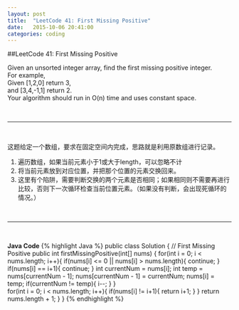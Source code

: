 ```yaml
---
layout: post
title:  "LeetCode 41: First Missing Positive"
date:   2015-10-06 20:41:00
categories: coding
---
```


##LeetCode 41: First Missing Positive

Given an unsorted integer array, find the first missing positive integer.  
For example,  
Given [1,2,0] return 3,   
and [3,4,-1,1] return 2.  
Your algorithm should run in O(n) time and uses constant space.


<br>

* * * 

<br>


这题给定一个数组，要求在固定空间内完成，思路就是利用原数组进行记录。

1. 遍历数组，如果当前元素小于1或大于length，可以忽略不计
2. 将当前元素放到对应位置，并把那个位置的元素交换回来。
3. 这里有个陷阱，需要判断交换的两个元素是否相同；如果相同则不需要再进行比较，否则下一次循环检查当前位置元素。（如果没有判断，会出现死循环的情况。）

<br>

* * *

<br>

**Java Code**
{% highlight Java %}
public class Solution {
    // First Missing Positive
    public int firstMissingPositive(int[] nums) {
        for(int i = 0; i < nums.length; i++){
            if(nums[i] <= 0 || nums[i] > nums.length){
                continue;
            }
            if(nums[i] == i+1){
                continue;
            }
            int currentNum = nums[i];
            int temp = nums[currentNum - 1];
            nums[currentNum - 1] = currentNum;
            nums[i] = temp;
            if(currentNum != temp){
                i--;
            }
        }	    	
        for(int i = 0; i < nums.length; i++){
            if(nums[i] != i+1){
                return i+1;
            }
        }
        return nums.length + 1;
    }
}
{% endhighlight %}

